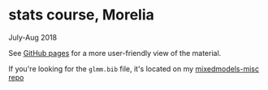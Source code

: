 # stats course, Morelia

July-Aug 2018

See [GitHub pages](https://bbolker.github.io/morelia_2018) for a more user-friendly view of the material.

If you're looking for the `glmm.bib` file, it's located on my [mixedmodels-misc repo](https://bbolker.github.io/mixedmodels-misc/glmm.bib)
